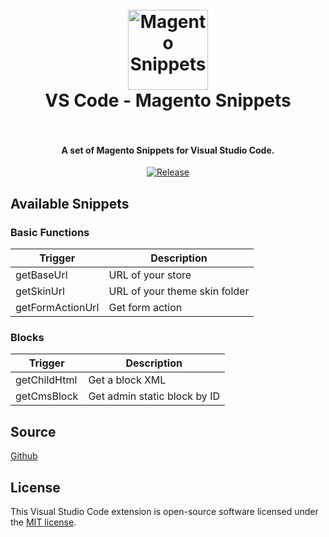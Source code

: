 <h1 align="center">
  <br>
    <img src="https://cdn.rawgit.com/rafaelstz/magento-snippets-visualstudio/master/images/icon.png" alt="Magento Snippets" width="128" height="128">
  <br>
  VS Code - Magento Snippets
  <br>
  <br>
</h1>

<h4 align="center">A set of Magento Snippets for Visual Studio Code.</h4>

<p align="center">  
  <a href="https://github.com/rafaelstz/magento-snippets-visualstudio/releases"><img src="https://img.shields.io/github/release/rafaelstz/magento-snippets-visualstudio.svg" alt="Release"></a>       
</p>

## Available Snippets

### Basic Functions

Trigger | Description
--- | ---
getBaseUrl | URL of your store
getSkinUrl | URL of your theme skin folder
getFormActionUrl | Get form action

### Blocks

Trigger | Description
--- | ---
getChildHtml | Get a block XML
getCmsBlock | Get admin static block by ID


## Source

[Github](https://github.com/rafaelstz/magento-1-snippets-visualstudio)

## License

This Visual Studio Code extension is open-source software licensed under the [MIT license](http://opensource.org/licenses/MIT).